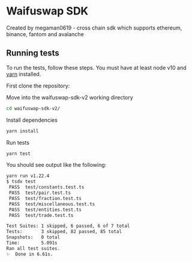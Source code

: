 # Waifuswap SDK

Created by megaman0619 - cross chain sdk which supports ethereum, binance, fantom and avalanche


## Running tests

To run the tests, follow these steps. You must have at least node v10 and [yarn](https://yarnpkg.com/) installed.

First clone the repository:


Move into the waifuswap-sdk-v2 working directory

```sh
cd waifuswap-sdk-v2/
```

Install dependencies

```sh
yarn install
```

Run tests

```sh
yarn test
```

You should see output like the following:

```sh
yarn run v1.22.4
$ tsdx test
 PASS  test/constants.test.ts
 PASS  test/pair.test.ts
 PASS  test/fraction.test.ts
 PASS  test/miscellaneous.test.ts
 PASS  test/entities.test.ts
 PASS  test/trade.test.ts

Test Suites: 1 skipped, 6 passed, 6 of 7 total
Tests:       3 skipped, 82 passed, 85 total
Snapshots:   0 total
Time:        5.091s
Ran all test suites.
✨  Done in 6.61s.
```
